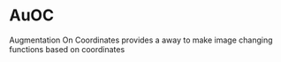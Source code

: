 # AuOC
Augmentation On Coordinates provides a away to make image changing functions based on coordinates
